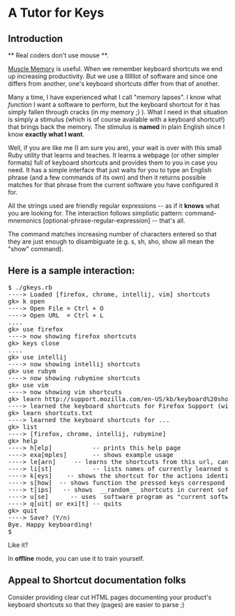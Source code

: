 A Tutor for Keys
================

Introduction
------------

** Real coders don't use mouse **.

[Muscle Memory](http://en.wikipedia.org/wiki/Muscle_memory) is useful. When we
remember keyboard shortcuts we end up increasing productivity. But we use a
lllllllot of software and since one differs from another, one's keyboard
shortcuts differ from that of another.

Many a time, I have experienced what I call "memory lapses". I know what
*function* I want a software to perform, but the keyboard shortcut for it
has simply fallen through cracks (in my memory ;) ). What I need in that
situation is simply a stimulus (which is of course available with a keyboard
shortcut!) that brings back the memory. The stimulus is __named__ in plain
English since I know __exactly what I want__.

Well, if you are like me (I am sure you are), your wait is over with this
small Ruby utility that learns and teaches. It learns a webpage (or other
simpler formats) full of keyboard shortcuts and provides them to you
in case you need. It has a simple interface that just waits for you to
type an English phrase (and a few commands of its own) and then it returns
possible matches for that phrase from the current software you have configured
it for.

All the strings used are friendly regular expressions -- as if it __knows__ what
you are looking for. The interaction follows simplistic pattern:
command-mnemonics [optional-phrase-regular-expression] -- that's all.

The command matches increasing number of characters entered so that they are just
enough to disambiguate (e.g. s, sh, sho, show all mean the "show" command).

Here is a sample interaction:
-----------------------------
<pre>
$ ./gkeys.rb
----> Loaded [firefox, chrome, intellij, vim] shortcuts
gk> k open
----> Open File = Ctrl + O
----> Open URL  = Ctrl + L
....
gk> use firefox
----> now showing firefox shortcuts
gk> keys close
....
gk> use intellij
----> now showing intellij shortcuts
gk> use rubym
----> now showing rubymine shortcuts
gk> use vim
----> now showing vim shortcuts
gk> learn http://support.mozilla.com/en-US/kb/keyboard%20shortcuts
----> learned the keyboard shortcuts for Firefox Support (will overwrite these from local store if you save)
gk> learn shortcuts.txt
----> learned the keyboard shortcuts for ...
gk> list
----> [firefox, chrome, intellij, rubymine]
gk> help
----> h[elp]           -- prints this help page
----> exa[mples]       -- shows example usage
----> le[arn] <url>    -- learns the shortcuts from this url, can be a local file too
----> li[st]           -- lists names of currently learned software programs
----> k[eys] <regex>   -- shows the shortcut for the actions identified by <regex>
----> s[how] <strokes> -- shows function the pressed keys correspond to, if any (also shows what you pressed)
----> t[ips] <number>  -- shows <number> __random__ shortcuts in current software program (with a delay)
----> u[se] <name>     -- uses <name> software program as "current software program"
----> q[uit] or exi[t] -- quits
gk> quit
----> Save? (Y/n) 
Bye. Happy keyboarding!
$
</pre>
Like it?

In __offline__ mode, you can use it to train yourself.

Appeal to Shortcut documentation folks
--------------------------------------
Consider providing clear cut HTML pages documenting your product's keyboard shortcuts so that they (pages)
are easier to parse ;)
